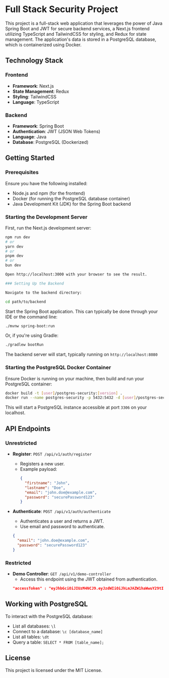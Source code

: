 # Full Stack Security Project

This project is a full-stack web application that leverages the power of Java Spring Boot and JWT for secure backend services, a Next.js frontend utilizing TypeScript and TailwindCSS for styling, and Redux for state management. The application's data is stored in a PostgreSQL database, which is containerized using Docker.

## Technology Stack

### Frontend

- **Framework**: Next.js
- **State Management**: Redux
- **Styling**: TailwindCSS
- **Language**: TypeScript

### Backend

- **Framework**: Spring Boot
- **Authentication**: JWT (JSON Web Tokens)
- **Language**: Java
- **Database**: PostgreSQL (Dockerized)

## Getting Started

### Prerequisites

Ensure you have the following installed:

- Node.js and npm (for the frontend)
- Docker (for running the PostgreSQL database container)
- Java Development Kit (JDK) for the Spring Boot backend

### Starting the Development Server

First, run the Next.js development server:

````bash
npm run dev
# or
yarn dev
# or
pnpm dev
# or
bun dev

Open http://localhost:3000 with your browser to see the result.

### Setting Up the Backend

Navigate to the backend directory:

cd path/to/backend
````

Start the Spring Boot application. This can typically be done through your IDE or the command line:

```sh
./mvnw spring-boot:run
```

Or, if you're using Gradle:

```sh
./gradlew bootRun
```

The backend server will start, typically running on `http://localhost:8080`

### Starting the PostgreSQL Docker Container

Ensure Docker is running on your machine, then build and run your PostgreSQL container:

```sh
docker build -t [user]/postgres-security:[version] .
docker run --name postgres-security -p 5432:5432 -d [user]/postgres-security:[version]
```

This will start a PostgreSQL instance accessible at port `3306` on your localhost.

## API Endpoints

### Unrestricted

- **Register**: `POST /api/v1/auth/register`

  - Registers a new user.
  - Example payload:
    ```json
    {
      "firstname": "John",
      "lastname": "Doe",
      "email": "john.doe@example.com",
      "password": "securePassword123"
    }
    ```

- **Authenticate**: `POST /api/v1/auth/authenticate`
  - Authenticates a user and returns a JWT.
  - Use email and password to authenticate.
  ```json
  {
    "email": "john.doe@example.com",
    "password": "securePassword123"
  }

### Restricted

- **Demo Controller**: `GET /api/v1/demo-controller`
  - Access this endpoint using the JWT obtained from authentication.
  ```json
  "accessToken" : "eyJhbGciOiJIUzM4NCJ9.eyJzdWIiOiJhLmJAZW1haWwuY29tIiwiaWF0IjoxNzEwODk0Mjc1LCJleHAiOjE3MTA4OTU3MTV9.anAyygC7-6pnqLdeaxiSCktVISMixRJWURLkQ3iKGe4AFLp7BmfCh3HaFsnxOFqC"

## Working with PostgreSQL

To interact with the PostgreSQL database:

- List all databases: `\l`
- Connect to a database: `\c [database_name]`
- List all tables: `\dt`
- Query a table: `SELECT * FROM [table_name];`

## License

This project is licensed under the MIT License.
